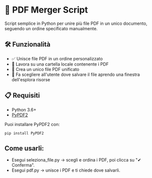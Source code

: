 # 📎 PDF Merger Script

Script semplice in Python per unire più file PDF in un unico documento, seguendo un ordine specificato manualmente.

## 🛠 Funzionalità

- ✅ Unisce file PDF in un ordine personalizzato
- 📂 Lavora su una cartella locale contenente i PDF
- 📄 Crea un unico file PDF unificato
- 📂 Fa scegliere all'utente dove salvare il file aprendo una finestra dell'esplora risorse

## 📋 Requisiti

- Python 3.6+
- [PyPDF2](https://pypi.org/project/PyPDF2/)

Puoi installare PyPDF2 con:

```bash
pip install PyPDF2
```
## Come usarli:

- Esegui seleziona_file.py → scegli e ordina i PDF, poi clicca su "✔ Conferma".
- Esegui pdf.py → unisce i PDF e ti chiede dove salvarli.
